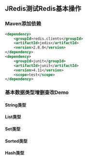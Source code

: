 ## JRedis测试Redis基本操作

### Maven添加依赖

```xml
<dependency>
    <groupId>redis.clients</groupId>
    <artifactId>jedis</artifactId>
    <version>2.8.0</version>
</dependency>
<dependency>
    <groupId>junit</groupId>
    <artifactId>junit</artifactId>
    <version>4.11</version>
    <scope>test</scope>
</dependency>
```

### 基本数据类型增删查改Demo

#### String类型
#### List类型
#### Set类型
#### Sorted类型
#### Hash类型